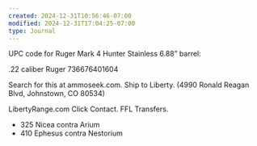 ```yaml
---
created: 2024-12-31T10:56:46-07:00
modified: 2024-12-31T17:04:25-07:00
type: Journal
---
```


UPC code for Ruger Mark 4 Hunter Stainless 6.88” barrel:

.22 caliber
Ruger
736676401604

Search for this at ammoseek.com.
Ship to Liberty.
(4990 Ronald Reagan Blvd, Johnstown, CO 80534)

LibertyRange.com
Click Contact.
FFL Transfers.

- 325 Nicea contra Arium
- 410 Ephesus contra Nestorium
